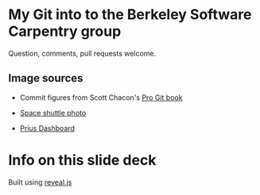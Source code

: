 
# My Git into to the Berkeley Software Carpentry group

Question, comments, pull requests welcome.


## Image sources

* Commit figures from Scott Chacon's [Pro Git book](http://git-scm.com/book)

* [Space shuttle photo](http://www.flickr.com/photos/jurvetson/6912974136/)

* [Prius Dashboard](http://www.flickr.com/photos/shinerclay/5020338937/)

# Info on this slide deck

Built using [reveal.js](https://github.com/hakimel/reveal.js)

